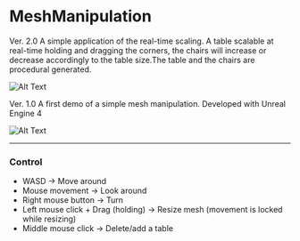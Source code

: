 # MeshManipulation
Ver. 2.0 
A simple application of  the real-time scaling. A table scalable at real-time holding and dragging the corners, the chairs will increase or decrease accordingly to the table size.The table and the chairs are procedural generated.

![Alt Text](https://media.giphy.com/media/Xbsjo8OzfB4nEm7yBZ/giphy.gif)

Ver. 1.0
A first demo of a simple mesh manipulation. Developed with Unreal Engine 4 

![Alt Text](https://media.giphy.com/media/ghUX6wkuWJ1PPDKjeX/giphy.gif)

***
### Control

* WASD -> Move around
* Mouse movement -> Look around
* Right mouse button -> Turn 
* Left mouse click + Drag (holding) -> Resize mesh (movement is locked while resizing)
* Middle mouse click -> Delete/add a table
